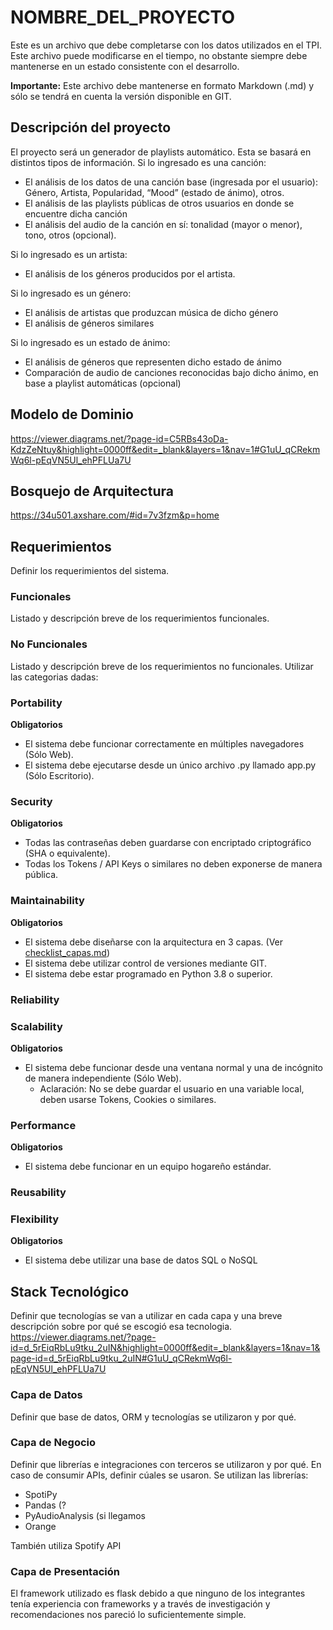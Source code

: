 # NOMBRE_DEL_PROYECTO

Este es un archivo que debe completarse con los datos utilizados en el TPI. Este archivo puede modificarse en el tiempo, no obstante siempre debe mantenerse en un estado consistente con el desarrollo.

**Importante:** Este archivo debe mantenerse en formato Markdown (.md) y sólo se tendrá en cuenta la versión disponible en GIT.

## Descripción del proyecto

El proyecto será un generador de playlists automático. Esta se basará en distintos tipos de información.
Si lo ingresado es una canción:
* El análisis de los datos de una canción base (ingresada por el usuario): Género, Artista, Popularidad, “Mood” (estado de ánimo), otros.
* El análisis de las playlists públicas de otros usuarios en donde se encuentre dicha canción
* El análisis del audio de la canción en sí: tonalidad (mayor o menor), tono, otros (opcional). 

Si lo ingresado es un artista:
* El análisis de los géneros producidos por el artista. 

Si lo ingresado es un género:
* El análisis de artistas que produzcan música de dicho género
* El análisis de géneros similares

Si lo ingresado es un estado de ánimo:
* El análisis de géneros que representen dicho estado de ánimo
* Comparación de audio de canciones reconocidas bajo dicho ánimo, en base a playlist automáticas (opcional)


## Modelo de Dominio

https://viewer.diagrams.net/?page-id=C5RBs43oDa-KdzZeNtuy&highlight=0000ff&edit=_blank&layers=1&nav=1#G1uU_qCRekmWq6l-pEqVN5Ul_ehPFLUa7U

## Bosquejo de Arquitectura

https://34u501.axshare.com/#id=7v3fzm&p=home


## Requerimientos

Definir los requerimientos del sistema.

### Funcionales

Listado y descripción breve de los requerimientos funcionales.

### No Funcionales

Listado y descripción breve de los requerimientos no funcionales. Utilizar las categorias dadas:

### Portability

**Obligatorios**

- El sistema debe funcionar correctamente en múltiples navegadores (Sólo Web).
- El sistema debe ejecutarse desde un único archivo .py llamado app.py (Sólo Escritorio).

### Security

**Obligatorios**

- Todas las contraseñas deben guardarse con encriptado criptográfico (SHA o equivalente).
- Todas los Tokens / API Keys o similares no deben exponerse de manera pública.

### Maintainability

**Obligatorios**

- El sistema debe diseñarse con la arquitectura en 3 capas. (Ver [checklist_capas.md](checklist_capas.md))
- El sistema debe utilizar control de versiones mediante GIT.
- El sistema debe estar programado en Python 3.8 o superior.

### Reliability

### Scalability

**Obligatorios**

- El sistema debe funcionar desde una ventana normal y una de incógnito de manera independiente (Sólo Web).
  - Aclaración: No se debe guardar el usuario en una variable local, deben usarse Tokens, Cookies o similares.

### Performance

**Obligatorios**

- El sistema debe funcionar en un equipo hogareño estándar.

### Reusability

### Flexibility

**Obligatorios**

- El sistema debe utilizar una base de datos SQL o NoSQL

## Stack Tecnológico

Definir que tecnologías se van a utilizar en cada capa y una breve descripción sobre por qué se escogió esa tecnologia.
https://viewer.diagrams.net/?page-id=d_5rEiqRbLu9tku_2uIN&highlight=0000ff&edit=_blank&layers=1&nav=1&page-id=d_5rEiqRbLu9tku_2uIN#G1uU_qCRekmWq6l-pEqVN5Ul_ehPFLUa7U

### Capa de Datos

Definir que base de datos, ORM y tecnologías se utilizaron y por qué.

### Capa de Negocio

Definir que librerías e integraciones con terceros se utilizaron y por qué. En caso de consumir APIs, definir cúales se usaron.
Se utilizan las librerías:
 * SpotiPy
 * Pandas (?
 * PyAudioAnalysis (si llegamos
 * Orange

También utiliza Spotify API

### Capa de Presentación

El framework utilizado es flask debido a que ninguno de los integrantes tenía experiencia con frameworks y a través de investigación y recomendaciones nos pareció lo suficientemente simple.
